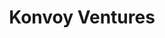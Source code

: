 ---
layout: firm_page
title: "Konvoy Ventures"
id: "konvoy.vc"
permalink: "/konvoyventureskonvoy.vc/"
website: "https://www.konvoy.vc"
offices: "Denver (United States)"
investment_stages: "Seed, Series A"
portfolio_companies: "Nerd Street, Ixana, Magic Potion Games, Battle Road, k-ID, Canopus Networks, Rocket Science Group, Afference, ByteBrew, Pok Pok, Cognitive3D, Sanlo, The Mirror, Mino Games, Legends of Learning, Ready Player Me, Sipher, Genopets, Proxima, Echo3D, Axie Infinity, Quicksave, Carry1st, Solsten, Goss, Bunch, Hiber, Blerp, Dorian, GameFam, Edgegap, Muxy, Askott Entertainment, Opera Event"
portfolio_link: "https://www.konvoy.vc/portfolio"
investment_markets: "Network Infrastructure, Digital Identity, Analytics, Creator Economy, XR, 3D, Artificial Intelligence, Gaming \"x\", Growth, Social Platforms"
founded_year: "2019"
description: "Konvoy Ventures is a thesis-driven Venture Capital firm investing in platforms and technologies at the frontier of gaming. They focus on Seed and Series A investments, supporting founders building the next generation of video gaming companies."
linkedin: "https://www.linkedin.com/company/konvoy"
twitter: "https://twitter.com/konvoyventures"
instagram: ""
team_page: "https://www.konvoy.vc/about"
investor_type: "Venture Capital"
crunchbase: "https://www.crunchbase.com/organization/konvoy-ventures"
pitchbook: "https://pitchbook.com/profiles/investor/232511-14"

# SEO Optimization
meta_title: "Konvoy Ventures - VC Firm - projectstartups.com"
meta_description: "Konvoy Ventures, Konvoy Ventures is a thesis-driven Venture Capital firm investing in platforms and technologies at the frontier of gaming. They focus on Seed and Seri..."
meta_keywords: "Konvoy Ventures, Network Infrastructure, Digital Identity, Analytics, Creator Economy, XR, 3D, Artificial Intelligence, Gaming \"x\", Growth, Social Platforms, VC firm, venture capital, startup investor, projectstartups.com"
canonical_url: "https://vc.projectstartups.com/konvoyventureskonvoy.vc/"
---